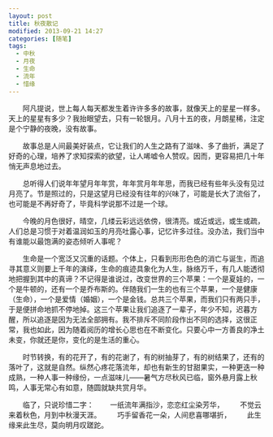 ```yaml
---
layout: post
title: 秋夜散记
modified: 2013-09-21 14:27
categories: [随笔]
tags: 
  - 中秋 
  - 月夜 
  - 生命 
  - 流年 
  - 惜缘
---
```


　　阿凡提说，世上每人每天都发生着许许多多的故事，就像天上的星星一样多。天上的星星有多少？我抬眼望去，只有一轮银月。八月十五的夜，月朗星稀，注定是个宁静的夜晚，没有故事。

　　故事总是人间最美好装点，它让我们的人生之路有了滋味、多了曲折，满足了好奇的心理，培养了求知探索的欲望，让人唏嘘令人赞叹。因而，更容易把几十年悄无声息地过去。<!-- more -->

　　总听得人们说年年望月年年赏，年年赏月年年思，而我已经有些年头没有见过月亮了。节是照过的，只是这望月已经没有往年的兴味了，可能是长大了流俗了，也可能是不再好奇了，毕竟科学说那不过是一个球。

　　今晚的月色很好，晴空，几缕云彩远远依傍，很清亮。或近或远，或生或疏，人们总是习惯于对着温润如玉的月亮吐露心事，记忆许多过往。没办法，我们当中有谁能以最饱满的姿态倾听人事呢？

　　生命是一个宽泛又沉重的话题。个体上，只看到形形色色的消亡与诞生，而追寻其意义则要上千年的演绎，生命的痕迹具象化为人生，脉络万千，有几人能透彻地把握到其中的真谛？不记得是谁说过，改变世界的三个苹果：一个是夏娃的，一个是牛顿的，还有一个是乔布斯的。伴随我们一生的也有三个苹果，一个是健康（生命），一个是爱情（婚姻），一个是金钱。总共三个苹果，而我们只有两只手，于是便拼命地抓不停地掉。这三个苹果让我们追逐了一辈子，年少不知，迟暮方醒，所以追逐是因为无法全部拥有。我不排斥不同阶段作出不同的选择，这很正常，我也如此，因为随着阅历的增长心思也在不断变化。只要心中一方善良的净土未变，你就还是你，变化的是生活的重心。

　　时节转换，有的花开了，有的花谢了，有的树抽芽了，有的树结果了，还有的落叶了，这就是自然。纵然心疼花落流年，却也有新生的甘甜果实，一种更迭一种成熟，一种人事一种缘份，一点滋味儿——暑气方尽秋风已临，窗外悬月露上秋鸣，人事无常心有如意，随圆就缺共赏月华。

　　临了，只说珍惜二字：
　　一纸流年满指沙，恋恋红尘染芳华，
　　不觉云来着秋色，月到中秋漫天涯。
　　巧手留香花一朵，人间悲喜哪堪折，
　　此生缘来此生尽，莫向明月叹蹉跎。
